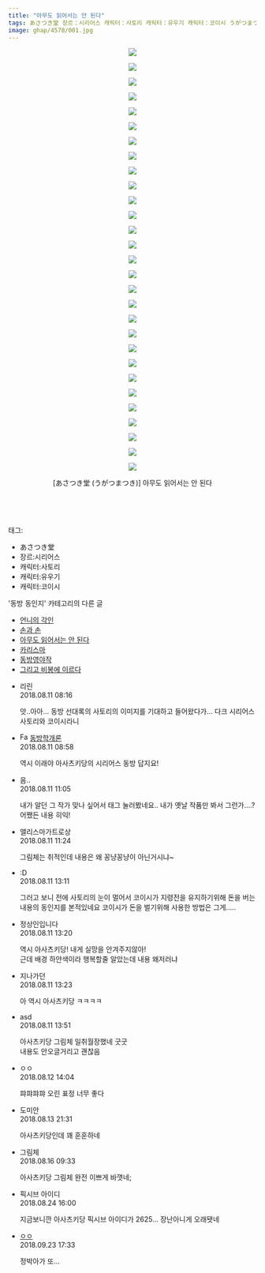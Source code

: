 ```yaml
---
title: "아무도 읽어서는 안 된다"
tags: あさつき堂 장르：시리어스 캐릭터：사토리 캐릭터：유우기 캐릭터：코이시 うがつまつき 동방_동인지
image: ghap/4578/001.jpg
---
```

<div class="article">
<p style="text-align: center; clear: none; float: none;"><img src="{{ site.nasurl }}/ghap/4578/001.jpg"/></p>
<p style="text-align: center; clear: none; float: none;"><img src="{{ site.nasurl }}/ghap/4578/002.jpg"/></p>
<p style="text-align: center; clear: none; float: none;"><img src="{{ site.nasurl }}/ghap/4578/003.jpg"/></p>
<p style="text-align: center; clear: none; float: none;"><img src="{{ site.nasurl }}/ghap/4578/004.jpg"/></p>
<p style="text-align: center; clear: none; float: none;"><img src="{{ site.nasurl }}/ghap/4578/005.jpg"/></p>
<p style="text-align: center; clear: none; float: none;"><img src="{{ site.nasurl }}/ghap/4578/006.jpg"/></p>
<p style="text-align: center; clear: none; float: none;"><img src="{{ site.nasurl }}/ghap/4578/007.jpg"/></p>
<p style="text-align: center; clear: none; float: none;"><img src="{{ site.nasurl }}/ghap/4578/008.jpg"/></p>
<p style="text-align: center; clear: none; float: none;"><img src="{{ site.nasurl }}/ghap/4578/009.jpg"/></p>
<p style="text-align: center; clear: none; float: none;"><img src="{{ site.nasurl }}/ghap/4578/010.jpg"/></p>
<p style="text-align: center; clear: none; float: none;"><img src="{{ site.nasurl }}/ghap/4578/011.jpg"/></p>
<p style="text-align: center; clear: none; float: none;"><img src="{{ site.nasurl }}/ghap/4578/012.jpg"/></p>
<p style="text-align: center; clear: none; float: none;"><img src="{{ site.nasurl }}/ghap/4578/013.jpg"/></p>
<p style="text-align: center; clear: none; float: none;"><img src="{{ site.nasurl }}/ghap/4578/014.jpg"/></p>
<p style="text-align: center; clear: none; float: none;"><img src="{{ site.nasurl }}/ghap/4578/015.jpg"/></p>
<p style="text-align: center; clear: none; float: none;"><img src="{{ site.nasurl }}/ghap/4578/016.jpg"/></p>
<p style="text-align: center; clear: none; float: none;"><img src="{{ site.nasurl }}/ghap/4578/017.jpg"/></p>
<p style="text-align: center; clear: none; float: none;"><img src="{{ site.nasurl }}/ghap/4578/018.jpg"/></p>
<p style="text-align: center; clear: none; float: none;"><img src="{{ site.nasurl }}/ghap/4578/019.jpg"/></p>
<p style="text-align: center; clear: none; float: none;"><img src="{{ site.nasurl }}/ghap/4578/020.jpg"/></p>
<p style="text-align: center; clear: none; float: none;"><img src="{{ site.nasurl }}/ghap/4578/021.jpg"/></p>
<p style="text-align: center; clear: none; float: none;"><img src="{{ site.nasurl }}/ghap/4578/022.jpg"/></p>
<p style="text-align: center; clear: none; float: none;"><img src="{{ site.nasurl }}/ghap/4578/023.jpg"/></p>
<p style="text-align: center; clear: none; float: none;"><img src="{{ site.nasurl }}/ghap/4578/024.jpg"/></p>
<p style="text-align: center; clear: none; float: none;"><img src="{{ site.nasurl }}/ghap/4578/025.jpg"/></p>
<p style="text-align: center; clear: none; float: none;"><img src="{{ site.nasurl }}/ghap/4578/026.jpg"/></p>
<p style="text-align: center; clear: none; float: none;"><img src="{{ site.nasurl }}/ghap/4578/027.jpg"/></p>
<p style="text-align: center; clear: none; float: none;"><img src="{{ site.nasurl }}/ghap/4578/028.jpg"/></p>
<p style="text-align: center; clear: none; float: none;"><img src="{{ site.nasurl }}/ghap/4578/029.jpg"/></p>
<p style="text-align: center; clear: none; float: none;">[あさつき堂 (うがつまつき)] 아무도 읽어서는 안 된다</p>
<p style="text-align: center; clear: none; float: none;"><br/></p>
<p><br/></p>
</div><div class="tagTrail">
<p>태그: </p>
<ul>
<li>あさつき堂</li>
<li>장르:시리어스</li>
<li>캐릭터:사토리</li>
<li>캐릭터:유우기</li>
<li>캐릭터:코이시</li>
</ul>
</div><div class="another">
<p>'동방 동인지' 카테고리의 다른 글</p>
<ul>
<li><a href="/2018-08-13-ghap_4581">언니의 각인</a></li>
<li><a href="/2018-08-11-ghap_4579">손과 손</a></li>
<li><a href="/2018-08-11-ghap_4578">아무도 읽어서는 안 된다</a></li>
<li><a href="/2018-08-11-ghap_4577">카리스마</a></li>
<li><a href="/2018-08-11-ghap_4576">동방영야작</a></li>
<li><a href="/2018-08-05-ghap_4573">그리고 비봉에 이르다</a></li>
</ul>
</div><div class="cb_module cb_fluid">
<div class="cb_wrt cb_profile">
<div class="comment">
<ul>
<li class="cb_thumb_off" id="comment15305783">
<div class="cb_comment_area">
<div class="cb_info_area">
<div class="cb_section">
<span class="cb_nick_name">리린</span>
</div>
<div class="cb_section">
<span class="cb_date">2018.08.11 08:16 </span>
</div>
</div>
<div class="cb_dsc_comment">
<p class="cb_dsc">
											앗..아아... 동방 선대록의 사토리의 이미지를 기대하고 들어왔다가... 다크 시리어스 사토리와 코이시라니
										</p>
</div>
</div></li>
<li class="cb_thumb_off" id="comment15305810">
<div class="cb_comment_area">
<div class="cb_info_area">
<div class="cb_section">
<span class="cb_nick_name"><img alt="Favicon of http://Xodud3210@naver.com" height="16" onerror="this.onerror=null;this.parentNode.removeChild(this)" src="http://naver.com/favicon.ico" width="16"/> <a href="http://Xodud3210@naver.com" onclick="return openLinkInNewWindow(this)">동방학개론</a></span>
</div>
<div class="cb_section">
<span class="cb_date">2018.08.11 08:58 </span>
</div>
</div>
<div class="cb_dsc_comment">
<p class="cb_dsc">
											역시 이래야 아사츠키당의 시리어스 동방 답지요!
										</p>
</div>
</div></li>
<li class="cb_thumb_off" id="comment15305881">
<div class="cb_comment_area">
<div class="cb_info_area">
<div class="cb_section">
<span class="cb_nick_name">음..</span>
</div>
<div class="cb_section">
<span class="cb_date">2018.08.11 11:05 </span>
</div>
</div>
<div class="cb_dsc_comment">
<p class="cb_dsc">
											내가 알던 그 작가 맞나 싶어서 태그 눌러봤네요.. 내가 옛날 작품만 봐서 그런가....? 어쨌든 내용 히익!
										</p>
</div>
</div></li>
<li class="cb_thumb_off" id="comment15305894">
<div class="cb_comment_area">
<div class="cb_info_area">
<div class="cb_section">
<span class="cb_nick_name">앨리스마가트로상</span>
</div>
<div class="cb_section">
<span class="cb_date">2018.08.11 11:24 </span>
</div>
</div>
<div class="cb_dsc_comment">
<p class="cb_dsc">
											그림체는 취적인데 내용은 왜 꽁냥꽁냥이 아닌거시냐~
										</p>
</div>
</div></li>
<li class="cb_thumb_off" id="comment15305936">
<div class="cb_comment_area">
<div class="cb_info_area">
<div class="cb_section">
<span class="cb_nick_name">:D</span>
</div>
<div class="cb_section">
<span class="cb_date">2018.08.11 13:11 </span>
</div>
</div>
<div class="cb_dsc_comment">
<p class="cb_dsc">
											그러고 보니 전에 사토리의 눈이 멀어서 코이시가 지령전을 유지하기위해 돈을 버는 내용의 동인지를 본적있네요 코이시가 돈을 벌기위해 사용한 방법은 그게.....
										</p>
</div>
</div></li>
<li class="cb_thumb_off" id="comment15305939">
<div class="cb_comment_area">
<div class="cb_info_area">
<div class="cb_section">
<span class="cb_nick_name">정상인입니다</span>
</div>
<div class="cb_section">
<span class="cb_date">2018.08.11 13:20 </span>
</div>
</div>
<div class="cb_dsc_comment">
<p class="cb_dsc">
											역시 아사츠키당! 내게 실망을 안겨주지않아!<br/>
근데 배경 하얀색이라 행복할줄 알았는데 내용 왜저러냐
										</p>
</div>
</div></li>
<li class="cb_thumb_off" id="comment15305942">
<div class="cb_comment_area">
<div class="cb_info_area">
<div class="cb_section">
<span class="cb_nick_name">지나가던</span>
</div>
<div class="cb_section">
<span class="cb_date">2018.08.11 13:23 </span>
</div>
</div>
<div class="cb_dsc_comment">
<p class="cb_dsc">
											아 역시 아사츠키당 ㅋㅋㅋㅋ
										</p>
</div>
</div></li>
<li class="cb_thumb_off" id="comment15305956">
<div class="cb_comment_area">
<div class="cb_info_area">
<div class="cb_section">
<span class="cb_nick_name">asd</span>
</div>
<div class="cb_section">
<span class="cb_date">2018.08.11 13:51 </span>
</div>
</div>
<div class="cb_dsc_comment">
<p class="cb_dsc">
											아사츠키당 그림체 일취월장했네 굿굿<br/>
내용도 안오글거리고 괜찮음
										</p>
</div>
</div></li>
<li class="cb_thumb_off" id="comment15306640">
<div class="cb_comment_area">
<div class="cb_info_area">
<div class="cb_section">
<span class="cb_nick_name">ㅇㅇ</span>
</div>
<div class="cb_section">
<span class="cb_date">2018.08.12 14:04 </span>
</div>
</div>
<div class="cb_dsc_comment">
<p class="cb_dsc">
											퍄퍄퍄퍄 오린 표정 너무 좋다
										</p>
</div>
</div></li>
<li class="cb_thumb_off" id="comment15307582">
<div class="cb_comment_area">
<div class="cb_info_area">
<div class="cb_section">
<span class="cb_nick_name">도미안</span>
</div>
<div class="cb_section">
<span class="cb_date">2018.08.13 21:31 </span>
</div>
</div>
<div class="cb_dsc_comment">
<p class="cb_dsc">
											아사츠키당인데 꽤 훈훈하네
										</p>
</div>
</div></li>
<li class="cb_thumb_off" id="comment15309876">
<div class="cb_comment_area">
<div class="cb_info_area">
<div class="cb_section">
<span class="cb_nick_name">그림체</span>
</div>
<div class="cb_section">
<span class="cb_date">2018.08.16 09:33 </span>
</div>
</div>
<div class="cb_dsc_comment">
<p class="cb_dsc">
											아사츠키당 그림체 완전 이쁘게 바꼇네;
										</p>
</div>
</div></li>
<li class="cb_thumb_off" id="comment15316513">
<div class="cb_comment_area">
<div class="cb_info_area">
<div class="cb_section">
<span class="cb_nick_name">픽시브 아이디</span>
</div>
<div class="cb_section">
<span class="cb_date">2018.08.24 16:00 </span>
</div>
</div>
<div class="cb_dsc_comment">
<p class="cb_dsc">
											지금보니깐 아사츠키당 픽시브 아이디가 2625... 장난아니게 오래됏네
										</p>
</div>
</div></li>
<li class="cb_thumb_off" id="comment15338643">
<div class="cb_comment_area">
<div class="cb_info_area">
<div class="cb_section">
<span class="cb_nick_name"> <a href="http://i8999999u998" onclick="return openLinkInNewWindow(this)">ㅇㅇ</a></span>
</div>
<div class="cb_section">
<span class="cb_date">2018.09.23 17:33 </span>
</div>
</div>
<div class="cb_dsc_comment">
<p class="cb_dsc">
											정박아가 또...
										</p>
</div>
</div></li>
</ul>
</div>
</div><!-- commentList close -->
</div>